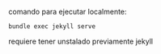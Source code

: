 
comando para ejecutar localmente:

    bundle exec jekyll serve
    
requiere tener unstalado previamente jekyll
